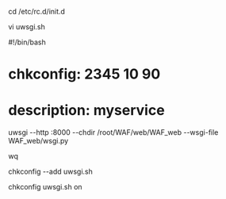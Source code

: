 cd /etc/rc.d/init.d



vi uwsgi.sh



#!/bin/bash

# chkconfig:   2345 10 90

# description:  myservice

uwsgi --http :8000 --chdir /root/WAF/web/WAF_web --wsgi-file WAF_web/wsgi.py



wq

chkconfig --add uwsgi.sh

chkconfig uwsgi.sh on





